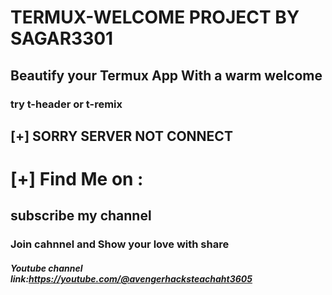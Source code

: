 # TERMUX-WELCOME PROJECT BY SAGAR3301
## Beautify your Termux App With a warm welcome

### try t-header or t-remix

## [+] SORRY SERVER NOT CONNECT


# [+] Find Me on :
## subscribe my channel 
### Join cahnnel and Show your love with share
##### Youtube channel link:https://youtube.com/@avengerhacksteachaht3605







